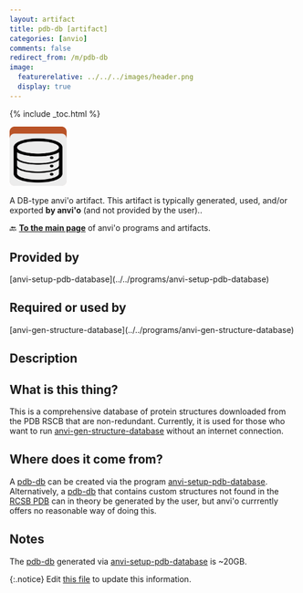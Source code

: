 ```yaml
---
layout: artifact
title: pdb-db [artifact]
categories: [anvio]
comments: false
redirect_from: /m/pdb-db
image:
  featurerelative: ../../../images/header.png
  display: true
---
```



{% include _toc.html %}


<img src="../../images/icons/DB.png" alt="DB" style="width:100px; border:none" />

A DB-type anvi'o artifact. This artifact is typically generated, used, and/or exported **by anvi'o** (and not provided by the user)..

🔙 **[To the main page](../../)** of anvi'o programs and artifacts.

## Provided by


<p style="text-align: left" markdown="1"><span class="artifact-p">[anvi-setup-pdb-database](../../programs/anvi-setup-pdb-database)</span></p>


## Required or used by


<p style="text-align: left" markdown="1"><span class="artifact-r">[anvi-gen-structure-database](../../programs/anvi-gen-structure-database)</span></p>


## Description


## What is this thing?  

This is a comprehensive database of protein structures downloaded from the PDB RSCB that are non-redundant. Currently, it is used for those who want to run <span class="artifact-p">[anvi-gen-structure-database](/help/main/programs/anvi-gen-structure-database)</span> without an internet connection.


## Where does it come from?  

A <span class="artifact-n">[pdb-db](/help/main/artifacts/pdb-db)</span> can be created via the program <span class="artifact-p">[anvi-setup-pdb-database](/help/main/programs/anvi-setup-pdb-database)</span>. Alternatively, a <span class="artifact-n">[pdb-db](/help/main/artifacts/pdb-db)</span> that contains custom structures not found in the [RCSB PDB](https://www.rcsb.org/) can in theory be generated by the user, but anvi'o currrently offers no reasonable way of doing this.


## Notes 

The <span class="artifact-n">[pdb-db](/help/main/artifacts/pdb-db)</span> generated via <span class="artifact-p">[anvi-setup-pdb-database](/help/main/programs/anvi-setup-pdb-database)</span> is ~20GB.  



{:.notice}
Edit [this file](https://github.com/merenlab/anvio/tree/master/anvio/docs/artifacts/pdb-db.md) to update this information.

